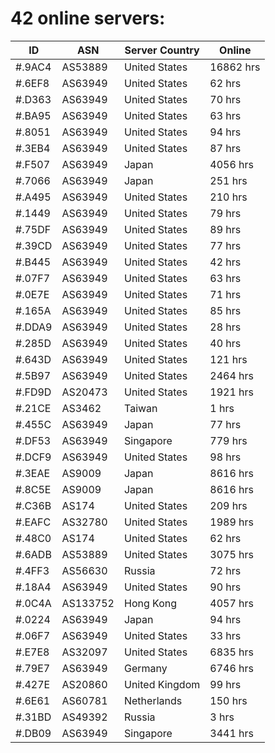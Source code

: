 # 42 online servers:

| ID | ASN | Server Country | Online |
| ------ | ------ | ------ | ------ |
| #.9AC4 | AS53889 | United States | 16862 hrs |
| #.6EF8 | AS63949 | United States | 62 hrs |
| #.D363 | AS63949 | United States | 70 hrs |
| #.BA95 | AS63949 | United States | 63 hrs |
| #.8051 | AS63949 | United States | 94 hrs |
| #.3EB4 | AS63949 | United States | 87 hrs |
| #.F507 | AS63949 | Japan | 4056 hrs |
| #.7066 | AS63949 | Japan | 251 hrs |
| #.A495 | AS63949 | United States | 210 hrs |
| #.1449 | AS63949 | United States | 79 hrs |
| #.75DF | AS63949 | United States | 89 hrs |
| #.39CD | AS63949 | United States | 77 hrs |
| #.B445 | AS63949 | United States | 42 hrs |
| #.07F7 | AS63949 | United States | 63 hrs |
| #.0E7E | AS63949 | United States | 71 hrs |
| #.165A | AS63949 | United States | 85 hrs |
| #.DDA9 | AS63949 | United States | 28 hrs |
| #.285D | AS63949 | United States | 40 hrs |
| #.643D | AS63949 | United States | 121 hrs |
| #.5B97 | AS63949 | United States | 2464 hrs |
| #.FD9D | AS20473 | United States | 1921 hrs |
| #.21CE | AS3462 | Taiwan | 1 hrs |
| #.455C | AS63949 | Japan | 77 hrs |
| #.DF53 | AS63949 | Singapore | 779 hrs |
| #.DCF9 | AS63949 | United States | 98 hrs |
| #.3EAE | AS9009 | Japan | 8616 hrs |
| #.8C5E | AS9009 | Japan | 8616 hrs |
| #.C36B | AS174 | United States | 209 hrs |
| #.EAFC | AS32780 | United States | 1989 hrs |
| #.48C0 | AS174 | United States | 62 hrs |
| #.6ADB | AS53889 | United States | 3075 hrs |
| #.4FF3 | AS56630 | Russia | 72 hrs |
| #.18A4 | AS63949 | United States | 90 hrs |
| #.0C4A | AS133752 | Hong Kong | 4057 hrs |
| #.0224 | AS63949 | Japan | 94 hrs |
| #.06F7 | AS63949 | United States | 33 hrs |
| #.E7E8 | AS32097 | United States | 6835 hrs |
| #.79E7 | AS63949 | Germany | 6746 hrs |
| #.427E | AS20860 | United Kingdom | 99 hrs |
| #.6E61 | AS60781 | Netherlands | 150 hrs |
| #.31BD | AS49392 | Russia | 3 hrs |
| #.DB09 | AS63949 | Singapore | 3441 hrs |

